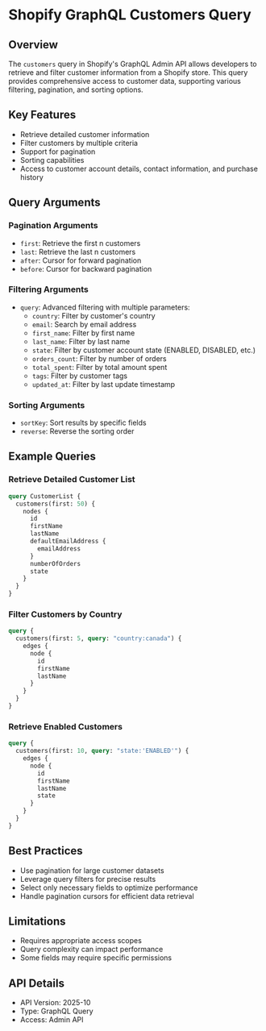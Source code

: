 # Shopify GraphQL Customers Query

## Overview

The `customers` query in Shopify's GraphQL Admin API allows developers to retrieve and filter customer information from a Shopify store. This query provides comprehensive access to customer data, supporting various filtering, pagination, and sorting options.

## Key Features

- Retrieve detailed customer information
- Filter customers by multiple criteria
- Support for pagination
- Sorting capabilities
- Access to customer account details, contact information, and purchase history

## Query Arguments

### Pagination Arguments
- `first`: Retrieve the first n customers
- `last`: Retrieve the last n customers
- `after`: Cursor for forward pagination
- `before`: Cursor for backward pagination

### Filtering Arguments
- `query`: Advanced filtering with multiple parameters:
  - `country`: Filter by customer's country
  - `email`: Search by email address
  - `first_name`: Filter by first name
  - `last_name`: Filter by last name
  - `state`: Filter by customer account state (ENABLED, DISABLED, etc.)
  - `orders_count`: Filter by number of orders
  - `total_spent`: Filter by total amount spent
  - `tags`: Filter by customer tags
  - `updated_at`: Filter by last update timestamp

### Sorting Arguments
- `sortKey`: Sort results by specific fields
- `reverse`: Reverse the sorting order

## Example Queries

### Retrieve Detailed Customer List
```graphql
query CustomerList {
  customers(first: 50) {
    nodes {
      id
      firstName
      lastName
      defaultEmailAddress {
        emailAddress
      }
      numberOfOrders
      state
    }
  }
}
```

### Filter Customers by Country
```graphql
query {
  customers(first: 5, query: "country:canada") {
    edges {
      node {
        id
        firstName
        lastName
      }
    }
  }
}
```

### Retrieve Enabled Customers
```graphql
query {
  customers(first: 10, query: "state:'ENABLED'") {
    edges {
      node {
        id
        firstName
        lastName
        state
      }
    }
  }
}
```

## Best Practices
- Use pagination for large customer datasets
- Leverage query filters for precise results
- Select only necessary fields to optimize performance
- Handle pagination cursors for efficient data retrieval

## Limitations
- Requires appropriate access scopes
- Query complexity can impact performance
- Some fields may require specific permissions

## API Details
- API Version: 2025-10
- Type: GraphQL Query
- Access: Admin API
